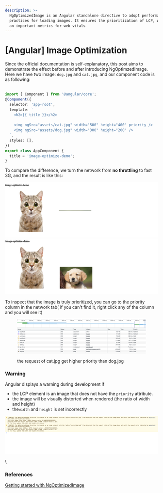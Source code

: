 ```yaml
---
description: >-
  NgOptimizedImage is an Angular standalone directive to adopt performance best
  practices for loading images. It ensures the prioritization of LCP, which is
  an important metrics for web vitals
---
```


# \[Angular] Image Optimization

Since the official documentation is self-explanatory, this post aims to demonstrate the effect before and after introducing NgOptimzedImage. Here we have two image: `dog.jpg` and `cat.jpg`, and our component code is as following:&#x20;

```typescript

import { Component } from '@angular/core';
@Component({
  selector: 'app-root',
  template: `
    <h2>{{ title }}</h2>

    <img ngSrc="assets/cat.jpg" width="500" height="400" priority />
    <img ngSrc="assets/dog.jpg" width="300" height="200" />
  `,
  styles: [],
})
export class AppComponent {
  title = 'image-optimize-demo';
}
```

To compare the difference, we turn the network from **no throttling** to fast 3G, and the result is like this:

![cat image comes before dog image due to the priority setting](<../../.gitbook/assets/Screenshot 2023-03-09 at 4.08.17 PM.png>)![the dog image comes out hundrens ms after cat image](<../../.gitbook/assets/Screenshot 2023-03-09 at 4.08.18 PM.png>)



To inspect that the image is truly prioritized, you can go to the priority column in the network tab( if you can't find it, right click any of the column and you will see it)

<figure><img src="../../.gitbook/assets/Screenshot 2023-03-09 at 4.18.30 PM.png" alt=""><figcaption><p>the request of cat.jpg get higher priority than dog.jpg</p></figcaption></figure>

### Warning

Angular displays a warning during development if&#x20;

* the LCP element is an image that does not have the `priority` attribute.
* the image will be visually distorted when rendered (the ratio of width and height)
* the`width` and `height` is set incorrectly

![example warning](<../../.gitbook/assets/Screenshot 2023-03-09 at 5.59.03 PM.png>)

\


### References

[Getting started with NgOptimizedImage](https://angular.io/guide/image-directive)

